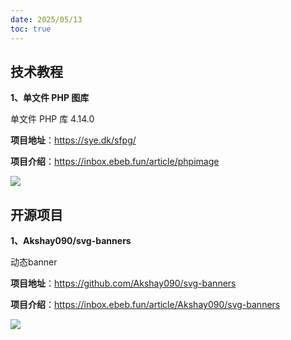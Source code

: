 ```yaml
---
date: 2025/05/13
toc: true
---
```


## 技术教程
**1、单文件 PHP 图库**

单文件 PHP 库 4.14.0

**项目地址**：https://sye.dk/sfpg/

**项目介绍**：https://inbox.ebeb.fun/article/phpimage

![](https://prod-files-secure.s3.us-west-2.amazonaws.com/39000ca1-a432-456d-af27-5f2a1daa3015/5905b815-a495-4218-9126-4600548f0322/stn-QQia63nRmcpOSs13au0tN4utwQa0a5gciKQAW91P.jpeg?X-Amz-Algorithm=AWS4-HMAC-SHA256&X-Amz-Content-Sha256=UNSIGNED-PAYLOAD&X-Amz-Credential=ASIAZI2LB4666HEBDKXS%2F20250513%2Fus-west-2%2Fs3%2Faws4_request&X-Amz-Date=20250513T012057Z&X-Amz-Expires=3600&X-Amz-Security-Token=IQoJb3JpZ2luX2VjEDkaCXVzLXdlc3QtMiJHMEUCIQCjUmYSPUZ53u6PkZMeGcTgMzvDH2zJjE%2FS%2FxfP1bv6%2BgIgLiwzw%2Fdp5sa7km350YGyT10yNKdVU6lqdl9K3DYA%2F3MqiAQI4v%2F%2F%2F%2F%2F%2F%2F%2F%2F%2FARAAGgw2Mzc0MjMxODM4MDUiDP0eQ1rrg%2Fo07Y%2BPRCrcA%2BoRppy1J41RTfWng5ubDk4JfaRw55Xa5XGVXqbWYQUTiUh%2BjXAo%2BMgCxVHBS5Y8f0mlkJ5hQSLAfmW0MnFWIYFKRazDOr%2B2A0xr3qjjKANszJgdfoZVuwLq8jEu37HBwr48BPJwPRHOeB6E6xFoBek%2FaXHkZK5vtRoYY9tNehXGAK5oAPjZW5BL5LP07O1dI%2B3ePWdN%2BjV5PFbeSsaizfzTk4OFZZzY19XDWSxJSufCOP8CQZ6ilWeeeqEgliWkmxFfHo6U%2Bvb6cohIFfoFd8DeXON1VSdZBnoPUGeHhk%2F7zpK27E8JiGw3hO21Tx4dddJTuJBtsY7aaFf2Ar70plRNpczKicjkOOtTcMcdO%2FRlnOZigjVDTqogMj5VqOizuAgsv85UwtySji60Zo0FORH6OR%2BF8CEIOWFjuO4tt3TqB0PkE7W1eMWlBekiA7WyynPK5Jt8Ja8fSN1abaWwLy8BlxKSciwJuCZXJxc15undIRaW19GrtJGTSavIXNLCADIrTTnIEfc2JVRQtrLhiprVpHEKpu2QXgrzz8AKE1NhvQvXRHqFQX63uFM4kSbdTjG3Vkvw5wX3PRJCVL5HnbfBDGFlKhwgGSNGhctuzP7%2FMDRhwlBGDXSxQRDUMNqrisEGOqUBEZVKOX5QsoSIkuqQEJnUq5oXhv0jqF1yNcUUlG%2FzcAhmIEnW1JQ6bXjXdEOcH2yK%2F04FWCRaO%2FvOud3Vc3TutCZv0ZwdXXF24MqPXv27XKq%2BM5Om7dZXXcPjDk5crW%2BfarrSFjEUdgABXVxla96Y6fEuVeLoOyRkRSrtXV6IhfseaDCU1UZ0fzxo1F7AnvQueBfFb3EfyF0w8sdkGq%2BugK5p7CDi&X-Amz-Signature=84ff7467622ba5fcd3c91843c3b4b9fafe43c39b6d8a10c911cd71ec8f9aaed9&X-Amz-SignedHeaders=host&x-id=GetObject)

## 开源项目
**1、Akshay090/svg-banners**

动态banner

**项目地址**：https://github.com/Akshay090/svg-banners

**项目介绍**：https://inbox.ebeb.fun/article/Akshay090/svg-banners

![](https://opengraph.githubassets.com/adca6bc6c0f68375929008b2d3a3785e1f06769b9a3c6f8521a24be9c699ddc6/Akshay090/svg-banners)


